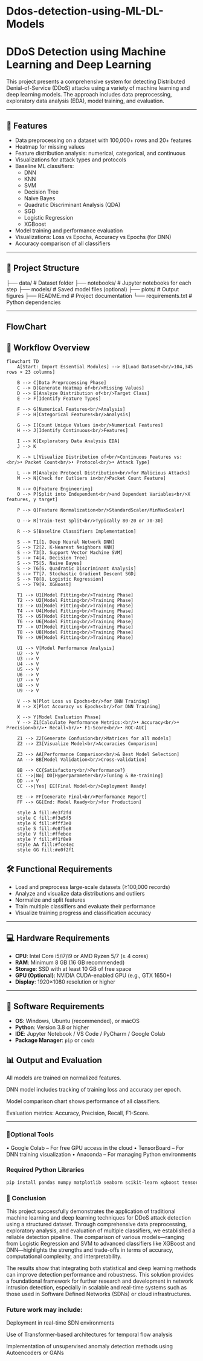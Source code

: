 # Ddos-detection-using-ML-DL-Models
# DDoS Detection using Machine Learning and Deep Learning

This project presents a comprehensive system for detecting Distributed Denial-of-Service (DDoS) attacks using a variety of machine learning and deep learning models. The approach includes data preprocessing, exploratory data analysis (EDA), model training, and evaluation.

---

## 🚀 Features

- Data preprocessing on a dataset with 100,000+ rows and 20+ features
- Heatmap for missing values
- Feature distribution analysis: numerical, categorical, and continuous
- Visualizations for attack types and protocols
- Baseline ML classifiers:  
  - DNN  
  - KNN  
  - SVM  
  - Decision Tree  
  - Naive Bayes  
  - Quadratic Discriminant Analysis (QDA)  
  - SGD  
  - Logistic Regression  
  - XGBoost  
- Model training and performance evaluation
- Visualizations: Loss vs Epochs, Accuracy vs Epochs (for DNN)
- Accuracy comparison of all classifiers

---

## 📁 Project Structure
├── data/ # Dataset folder
├── notebooks/ # Jupyter notebooks for each step
├── models/ # Saved model files (optional)
├── plots/ # Output figures
├── README.md # Project documentation
└── requirements.txt # Python dependencies


---
## FlowChart
## 🔄 Workflow Overview

```mermaid
flowchart TD
    A[Start: Import Essential Modules] --> B[Load Dataset<br/>104,345 rows × 23 columns]
    
    B --> C[Data Preprocessing Phase]
    C --> D[Generate Heatmap of<br/>Missing Values]
    D --> E[Analyze Distribution of<br/>Target Class]
    E --> F[Identify Feature Types]
    
    F --> G[Numerical Features<br/>Analysis]
    F --> H[Categorical Features<br/>Analysis]
    
    G --> I[Count Unique Values in<br/>Numerical Features]
    H --> J[Identify Continuous<br/>Features]
    
    I --> K[Exploratory Data Analysis EDA]
    J --> K
    
    K --> L[Visualize Distribution of<br/>Continuous Features vs:<br/>• Packet Count<br/>• Protocol<br/>• Attack Type]
    
    L --> M[Analyze Protocol Distribution<br/>for Malicious Attacks]
    M --> N[Check for Outliers in<br/>Packet Count Feature]
    
    N --> O[Feature Engineering]
    O --> P[Split into Independent<br/>and Dependent Variables<br/>X features, y target]
    
    P --> Q[Feature Normalization<br/>StandardScaler/MinMaxScaler]
    
    Q --> R[Train-Test Split<br/>Typically 80-20 or 70-30]
    
    R --> S[Baseline Classifiers Implementation]
    
    S --> T1[1. Deep Neural Network DNN]
    S --> T2[2. K-Nearest Neighbors KNN]
    S --> T3[3. Support Vector Machine SVM]
    S --> T4[4. Decision Tree]
    S --> T5[5. Naive Bayes]
    S --> T6[6. Quadratic Discriminant Analysis]
    S --> T7[7. Stochastic Gradient Descent SGD]
    S --> T8[8. Logistic Regression]
    S --> T9[9. XGBoost]
    
    T1 --> U1[Model Fitting<br/>Training Phase]
    T2 --> U2[Model Fitting<br/>Training Phase]
    T3 --> U3[Model Fitting<br/>Training Phase]
    T4 --> U4[Model Fitting<br/>Training Phase]
    T5 --> U5[Model Fitting<br/>Training Phase]
    T6 --> U6[Model Fitting<br/>Training Phase]
    T7 --> U7[Model Fitting<br/>Training Phase]
    T8 --> U8[Model Fitting<br/>Training Phase]
    T9 --> U9[Model Fitting<br/>Training Phase]
    
    U1 --> V[Model Performance Analysis]
    U2 --> V
    U3 --> V
    U4 --> V
    U5 --> V
    U6 --> V
    U7 --> V
    U8 --> V
    U9 --> V
    
    V --> W[Plot Loss vs Epochs<br/>for DNN Training]
    W --> X[Plot Accuracy vs Epochs<br/>for DNN Training]
    
    X --> Y[Model Evaluation Phase]
    Y --> Z1[Calculate Performance Metrics:<br/>• Accuracy<br/>• Precision<br/>• Recall<br/>• F1-Score<br/>• ROC-AUC]
    
    Z1 --> Z2[Generate Confusion<br/>Matrices for all models]
    Z2 --> Z3[Visualize Model<br/>Accuracies Comparison]
    
    Z3 --> AA[Performance Comparison<br/>& Best Model Selection]
    AA --> BB[Model Validation<br/>Cross-validation]
    
    BB --> CC{Satisfactory<br/>Performance?}
    CC -->|No| DD[Hyperparameter<br/>Tuning & Re-training]
    DD --> V
    CC -->|Yes| EE[Final Model<br/>Deployment Ready]
    
    EE --> FF[Generate Final<br/>Performance Report]
    FF --> GG[End: Model Ready<br/>for Production]
    
    style A fill:#e3f2fd
    style C fill:#f3e5f5
    style K fill:#fff3e0
    style S fill:#e8f5e8
    style V fill:#ffebee
    style Y fill:#f1f8e9
    style AA fill:#fce4ec
    style GG fill:#e0f2f1
```


## 🛠️ Functional Requirements

- Load and preprocess large-scale datasets (≥100,000 records)
- Analyze and visualize data distributions and outliers
- Normalize and split features
- Train multiple classifiers and evaluate their performance
- Visualize training progress and classification accuracy

---

## 💻 Hardware Requirements

- **CPU**: Intel Core i5/i7/i9 or AMD Ryzen 5/7 (≥ 4 cores)  
- **RAM**: Minimum 8 GB (16 GB recommended)  
- **Storage**: SSD with at least 10 GB of free space  
- **GPU (Optional)**: NVIDIA CUDA-enabled GPU (e.g., GTX 1650+)  
- **Display**: 1920×1080 resolution or higher

---

## 🧰 Software Requirements

- **OS**: Windows, Ubuntu (recommended), or macOS  
- **Python**: Version 3.8 or higher  
- **IDE**: Jupyter Notebook / VS Code / PyCharm / Google Colab  
- **Package Manager**: `pip` or `conda`

## 📊 Output and Evaluation
All models are trained on normalized features.

DNN model includes tracking of training loss and accuracy per epoch.

Model comparison chart shows performance of all classifiers.

Evaluation metrics: Accuracy, Precision, Recall, F1-Score.

---
### 🔌Optional Tools
• Google Colab – For free GPU access in the cloud
• TensorBoard – For DNN training visualization
• Anaconda – For managing Python environments

### Required Python Libraries

```bash
pip install pandas numpy matplotlib seaborn scikit-learn xgboost tensorflow
```

### 🧾 Conclusion
This project successfully demonstrates the application of traditional machine learning and deep learning techniques for DDoS attack detection using a structured dataset. Through comprehensive data preprocessing, exploratory analysis, and evaluation of multiple classifiers, we established a reliable detection pipeline. The comparison of various models—ranging from Logistic Regression and SVM to advanced classifiers like XGBoost and DNN—highlights the strengths and trade-offs in terms of accuracy, computational complexity, and interpretability.

The results show that integrating both statistical and deep learning methods can improve detection performance and robustness. This solution provides a foundational framework for further research and development in network intrusion detection, especially in scalable and real-time systems such as those used in Software Defined Networks (SDNs) or cloud infrastructures.

### Future work may include:

Deployment in real-time SDN environments

Use of Transformer-based architectures for temporal flow analysis

Implementation of unsupervised anomaly detection methods using Autoencoders or GANs



